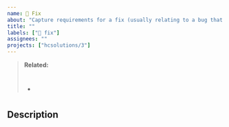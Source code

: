 ```yaml
---
name: 🦋 Fix
about: "Capture requirements for a fix (usually relating to a bug that cannot be resolved within the timebox)."
title: ""
labels: ["🦋 fix"]
assignees: ""
projects: ["hcsolutions/3"]
---
```


> **Related:**
> - #

## Description

<!-- A clear and concise description of what the solution is. -->

<!-- OPTIONAL
## Additional details

%% Provide additional details about data validations, permissions and any other pertinent business logic. %%
-->

<!-- OPTIONAL
## UX Considerations

%% Include UX / Service Design considerations e.g. where the feature will be accessed from, formatting specifics, non-standard design elements etc. When appropriate - such as when introducing new design patterns or elements - attach design prototypes/wireframes. %%

- [ ] Task
- [ ] Task
-->

<!--
## Technical Requirements

%% Will this rely on a new or existing service? Any new concerns? %%

- [ ] Task
- [ ] Task
-->
